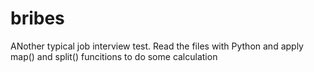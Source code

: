 # bribes

ANother typical job interview test. Read the files with Python and apply map() and split() funcitions to do some calculation

